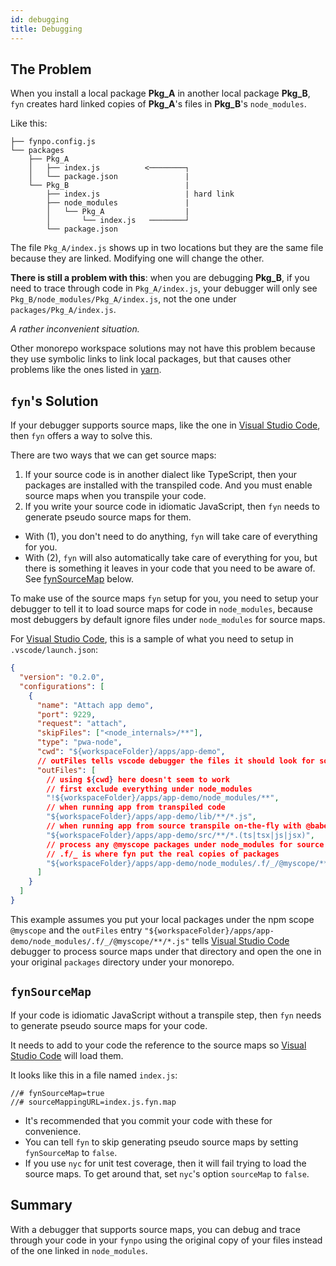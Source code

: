 ```yaml
---
id: debugging
title: Debugging
---
```


## The Problem

When you install a local package **Pkg_A** in another local package **Pkg_B**, `fyn` creates hard linked copies of **Pkg_A**'s files in **Pkg_B**'s `node_modules`.

Like this:

```
├── fynpo.config.js
└── packages
    ├── Pkg_A
    │   ├── index.js          <────────┐
    │   └── package.json               |
    └── Pkg_B                          |
        ├── index.js                   | hard link
        ├── node_modules               |
        │   └── Pkg_A                  |
        │       └── index.js   ────────┘
        └── package.json
```

The file `Pkg_A/index.js` shows up in two locations but they are the same file because they are linked. Modifying one will change the other.

**There is still a problem with this**: when you are debugging **Pkg_B**, if you need to trace through code in `Pkg_A/index.js`, your debugger will only see `Pkg_B/node_modules/Pkg_A/index.js`, not the one under `packages/Pkg_A/index.js`.

_A rather inconvenient situation._

Other monorepo workspace solutions may not have this problem because they use symbolic links to link local packages, but that causes other problems like the ones listed in [yarn](https://classic.yarnpkg.com/en/docs/workspaces/#toc-limitations-caveats).

## `fyn`'s Solution

If your debugger supports source maps, like the one in [Visual Studio Code], then `fyn` offers a way to solve this.

There are two ways that we can get source maps:

1. If your source code is in another dialect like TypeScript, then your packages are installed with the transpiled code. And you must enable source maps when you transpile your code.
2. If you write your source code in idiomatic JavaScript, then `fyn` needs to generate pseudo source maps for them.

- With (1), you don't need to do anything, `fyn` will take care of everything for you.
- With (2), `fyn` will also automatically take care of everything for you, but there is something it leaves in your code that you need to be aware of. See [fynSourceMap](#fynsourcemap) below.

To make use of the source maps `fyn` setup for you, you need to setup your debugger to tell it to load source maps for code in `node_modules`, because most debuggers by default ignore files under `node_modules` for source maps.

For [Visual Studio Code], this is a sample of what you need to setup in `.vscode/launch.json`:

```json
{
  "version": "0.2.0",
  "configurations": [
    {
      "name": "Attach app demo",
      "port": 9229,
      "request": "attach",
      "skipFiles": ["<node_internals>/**"],
      "type": "pwa-node",
      "cwd": "${workspaceFolder}/apps/app-demo",
      // outFiles tells vscode debugger the files it should look for source map info
      "outFiles": [
        // using ${cwd} here doesn't seem to work
        // first exclude everything under node_modules
        "!${workspaceFolder}/apps/app-demo/node_modules/**",
        // when running app from transpiled code
        "${workspaceFolder}/apps/app-demo/lib/**/*.js",
        // when running app from source transpile on-the-fly with @babel/register
        "${workspaceFolder}/apps/app-demo/src/**/*.(ts|tsx|js|jsx)",
        // process any @myscope packages under node_modules for source mapping
        // .f/_ is where fyn put the real copies of packages
        "${workspaceFolder}/apps/app-demo/node_modules/.f/_/@myscope/**/*.js"
      ]
    }
  ]
}
```

This example assumes you put your local packages under the npm scope `@myscope` and the `outFiles` entry `"${workspaceFolder}/apps/app-demo/node_modules/.f/_/@myscope/**/*.js"` tells [Visual Studio Code] debugger to process source maps under that directory and open the one in your original `packages` directory under your monorepo.

## `fynSourceMap`

If your code is idiomatic JavaScript without a transpile step, then `fyn` needs to generate pseudo source maps for your code.

It needs to add to your code the reference to the source maps so [Visual Studio Code] will load them.

It looks like this in a file named `index.js`:

```
//# fynSourceMap=true
//# sourceMappingURL=index.js.fyn.map
```

- It's recommended that you commit your code with these for convenience.
- You can tell `fyn` to skip generating pseudo source maps by setting `fynSourceMap` to `false`.
- If you use `nyc` for unit test coverage, then it will fail trying to load the source maps. To get around that, set `nyc`'s option `sourceMap` to `false`.

## Summary

With a debugger that supports source maps, you can debug and trace through your code in your `fynpo` using the original copy of your files instead of the one linked in `node_modules`.

[visual studio code]: https://code.visualstudio.com/
